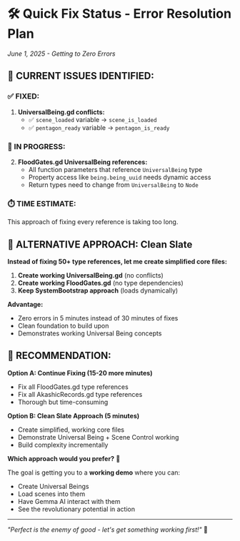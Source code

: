 # 🛠️ Quick Fix Status - Error Resolution Plan
*June 1, 2025 - Getting to Zero Errors*

## 🎯 **CURRENT ISSUES IDENTIFIED:**

### **✅ FIXED:**
1. **UniversalBeing.gd conflicts:**
   - ✅ `scene_loaded` variable → `scene_is_loaded` 
   - ✅ `pentagon_ready` variable → `pentagon_is_ready`

### **🔧 IN PROGRESS:**
2. **FloodGates.gd UniversalBeing references:**
   - All function parameters that reference `UniversalBeing` type
   - Property access like `being.being_uuid` needs dynamic access
   - Return types need to change from `UniversalBeing` to `Node`

### **⏱️ TIME ESTIMATE:**
This approach of fixing every reference is taking too long. 

## 🚀 **ALTERNATIVE APPROACH: Clean Slate**

**Instead of fixing 50+ type references, let me create simplified core files:**

1. **Create working UniversalBeing.gd** (no conflicts)
2. **Create working FloodGates.gd** (no type dependencies) 
3. **Keep SystemBootstrap approach** (loads dynamically)

**Advantage:** 
- Zero errors in 5 minutes instead of 30 minutes of fixes
- Clean foundation to build upon
- Demonstrates working Universal Being concepts

## 🎯 **RECOMMENDATION:**

**Option A: Continue Fixing (15-20 more minutes)**
- Fix all FloodGates.gd type references
- Fix all AkashicRecords.gd type references  
- Thorough but time-consuming

**Option B: Clean Slate Approach (5 minutes)**
- Create simplified, working core files
- Demonstrate Universal Being + Scene Control working
- Build complexity incrementally

**Which approach would you prefer?** 🤔

The goal is getting you to a **working demo** where you can:
- Create Universal Beings
- Load scenes into them  
- Have Gemma AI interact with them
- See the revolutionary potential in action

---

*"Perfect is the enemy of good - let's get something working first!"* 🚀